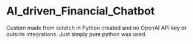 # AI_driven_Financial_Chatbot
 Custom made from scratch in Python created and no OpenAI API key or outside integrations. Just simply pure python was used.
